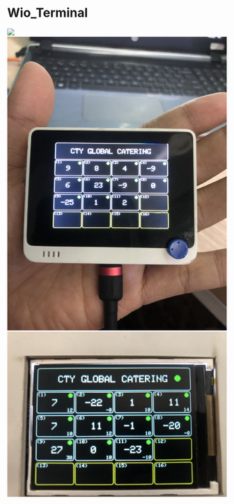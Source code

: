 # Wio_Terminal

![](./Wio_Term/Anh/anh1.jpg)
![](./Wio_Terminal/Anh/anh2.jpg)
![](./Wio_Terminal/Anh/anh3.jpg)

